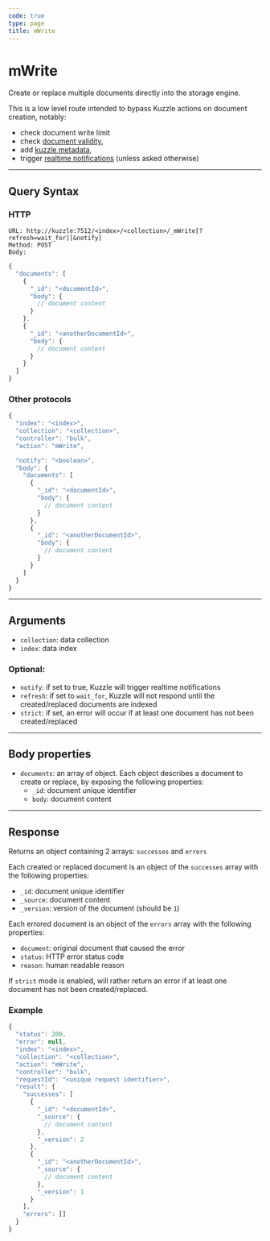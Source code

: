 ```yaml
---
code: true
type: page
title: mWrite
---
```


# mWrite

<SinceBadge version="1.8.0" />

Create or replace multiple documents directly into the storage engine.

This is a low level route intended to bypass Kuzzle actions on document creation, notably:
  - check document write limit <SinceBadge version="2.3.3" />
  - check [document validity](/core/2/guides/advanced/data-validation),
  - add [kuzzle metadata](/core/2/guides/main-concepts/data-storage#kuzzle-metadata),
  - trigger [realtime notifications](/core/2/guides/main-concepts/realtime-engine) (unless asked otherwise)

---

## Query Syntax

### HTTP

```http
URL: http://kuzzle:7512/<index>/<collection>/_mWrite[?refresh=wait_for][&notify]
Method: POST
Body:
```

```js
{
  "documents": [
    {
      "_id": "<documentId>",
      "body": {
        // document content
      }
    },
    {
      "_id": "<anotherDocumentId>",
      "body": {
        // document content
      }
    }
  ]
}
```

### Other protocols

```js
{
  "index": "<index>",
  "collection": "<collection>",
  "controller": "bulk",
  "action": "mWrite",

  "notify": "<boolean>",
  "body": {
    "documents": [
      {
        "_id": "<documentId>",
        "body": {
          // document content
        }
      },
      {
        "_id": "<anotherDocumentId>",
        "body": {
          // document content
        }
      }
    ]
  }
}
```

---

## Arguments

- `collection`: data collection
- `index`: data index

### Optional:

- `notify`: if set to true, Kuzzle will trigger realtime notifications
- `refresh`: if set to `wait_for`, Kuzzle will not respond until the created/replaced documents are indexed
- `strict`: if set, an error will occur if at least one document has not been created/replaced <SinceBadge version="2.11.0" />

---

## Body properties

- `documents`: an array of object. Each object describes a document to create or replace, by exposing the following properties:
  - `_id`: document unique identifier
  - `body`: document content

---

## Response

Returns an object containing 2 arrays: `successes` and `errors`

Each created or replaced document is an object of the `successes` array with the following properties:

- `_id`: document unique identifier
- `_source`: document content
- `_version`: version of the document (should be `1`)

Each errored document is an object of the `errors` array with the following properties:

- `document`: original document that caused the error
- `status`: HTTP error status code
- `reason`: human readable reason

If `strict` mode is enabled, will rather return an error if at least one document has not been created/replaced.

### Example

```js
{
  "status": 200,
  "error": null,
  "index": "<index>",
  "collection": "<collection>",
  "action": "mWrite",
  "controller": "bulk",
  "requestId": "<unique request identifier>",
  "result": {
    "successes": [
      {
        "_id": "<documentId>",
        "_source": {
          // document content
        },
        "_version": 2
      },
      {
        "_id": "<anotherDocumentId>",
        "_source": {
          // document content
        },
        "_version": 1
      }
    ],
    "errors": []
  }
}
```
